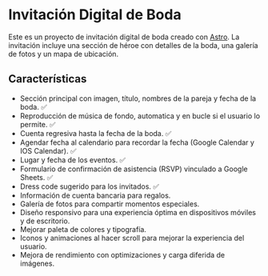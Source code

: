# Invitación Digital de Boda

Este es un proyecto de invitación digital de boda creado con [Astro](https://astro.build/). La invitación incluye una sección de héroe con detalles de la boda, una galería de fotos y un mapa de ubicación.

## Características

- Sección principal con imagen, título, nombres de la pareja y fecha de la boda.         ✅
- Reproducción de música de fondo, automatica y en bucle si el usuario lo permite.       ✅
- Cuenta regresiva hasta la fecha de la boda.                                            ✅
- Agendar fecha al calendario para recordar la fecha (Google Calendar y IOS Calendar).   ✅
- Lugar y fecha de los eventos.                                                          ✅
- Formulario de confirmación de asistencia (RSVP) vinculado a Google Sheets.             ✅
- Dress code sugerido para los invitados.                                                ✅
- Información de cuenta bancaria para regalos.
- Galería de fotos para compartir momentos especiales.
- Diseño responsivo para una experiencia óptima en dispositivos móviles y de escritorio.
- Mejorar paleta de colores y tipografía.
- Iconos y animaciones al hacer scroll para mejorar la experiencia del usuario.
- Mejora de rendimiento con optimizaciones y carga diferida de imágenes.
